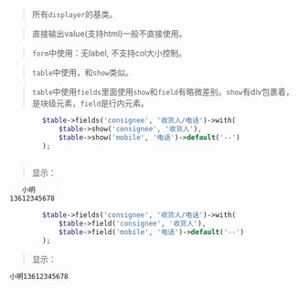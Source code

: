 > 所有`displayer`的基类。

> 直接输出value(支持html)一般不直接使用。

> `form`中使用：无label, 不支持col大小控制。

> `table`中使用，和`show`类似。

> `table`中使用`fields`里面使用`show`和`field`有略微差别。`show`有div包裹着，是块级元素，`field`是行内元素。

```php
        $table->fields('consignee', '收货人/电话')->with(
            $table->show('consignee', '收货人'),
            $table->show('mobile', '电话')->default('--')
        );
        
```
> 显示：

```html
   小明 
13612345678
```

```php
        $table->fields('consignee', '收货人/电话')->with(
            $table->field('consignee', '收货人'),
            $table->field('mobile', '电话')->default('--')
        );
```
> 显示：

```html
小明13612345678
```
